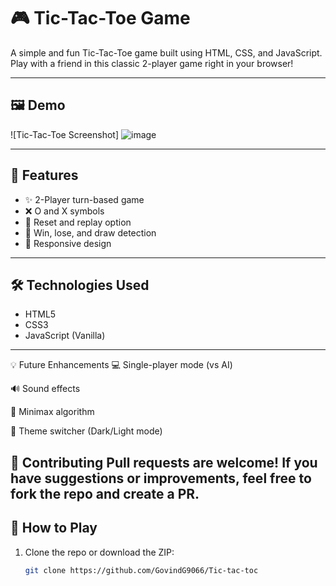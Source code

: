# 🎮 Tic-Tac-Toe Game

A simple and fun Tic-Tac-Toe game built using HTML, CSS, and JavaScript.  
Play with a friend in this classic 2-player game right in your browser!

---

## 🖼️ Demo

![Tic-Tac-Toe Screenshot] 
![image](https://github.com/user-attachments/assets/6da9ce3f-f991-485c-a8e9-2670c916a142)


---

## 🚀 Features

- ✨ 2-Player turn-based game
- ❌ O and X symbols
- 🔁 Reset and replay option
- 🎉 Win, lose, and draw detection
- 📱 Responsive design

---

## 🛠️ Technologies Used

- HTML5
- CSS3
- JavaScript (Vanilla)

---

💡 Future Enhancements
💻 Single-player mode (vs AI)

🔊 Sound effects

🧠 Minimax algorithm

🎨 Theme switcher (Dark/Light mode)

🙌 Contributing
Pull requests are welcome!
If you have suggestions or improvements, feel free to fork the repo and create a PR.
---

## 🧩 How to Play

1. Clone the repo or download the ZIP:
   ```bash
   git clone https://github.com/GovindG9066/Tic-tac-toc
